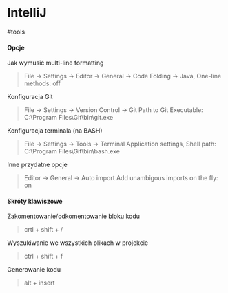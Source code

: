 # IntelliJ
#tools

#### Opcje
Jak wymusić multi-line formatting
>File -> Settings -> Editor -> General -> Code Folding -> 
>Java,  One-line methods: off

Konfiguracja Git
>File -> Settings -> Version Control -> Git
>Path to Git Executable: C:\Program Files\Git\bin\git.exe

Konfiguracja terminala (na BASH)
>File -> Settings -> Tools -> Terminal
>Application settings, Shell path: C:\Program Files\Git\bin\bash.exe

Inne przydatne opcje
>Editor -> General -> Auto import
>Add unambigous imports on the fly: on

#### Skróty klawiszowe

Zakomentowanie/odkomentowanie bloku kodu
>crtl + shift + /

Wyszukiwanie we wszystkich plikach w projekcie
>ctrl + shift + f

Generowanie kodu
>alt + insert

